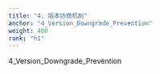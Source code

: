 ```yaml
---
title: "4. 版本协商机制"
anchor: "4_Version_Downgrade_Prevention"
weight: 400
rank: "h1"
---
```


4_Version_Downgrade_Prevention